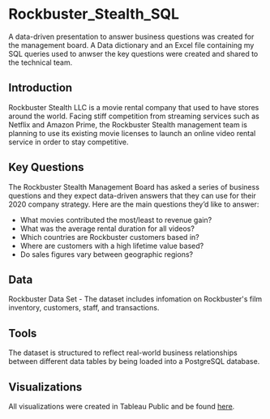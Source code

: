 # Rockbuster_Stealth_SQL
A data-driven presentation to answer business questions was created for the management board. A Data dictionary and an Excel file containing my SQL queries used to anwser the key questions were created and shared to the technical team.

## Introduction
Rockbuster Stealth LLC is a movie rental company that used to have stores around the world. Facing stiff competition from streaming services such as Netflix and Amazon Prime, the Rockbuster Stealth management team is planning to use its existing movie licenses to launch an online video rental service in order to stay competitive.

## Key Questions
The Rockbuster Stealth Management Board has asked a series of business questions and they expect data-driven answers that they can use for their 2020 company strategy. Here are the main questions they’d like to answer:

- What movies contributed the most/least to revenue gain?
- What was the average rental duration for all videos?
- Which countries are Rockbuster customers based in?
- Where are customers with a high lifetime value based?
- Do sales figures vary between geographic regions?

## Data
Rockbuster Data Set - The dataset includes infomation on Rockbuster's film inventory, customers, staff, and transactions.

## Tools
The dataset is structured to reflect real-world business relationships between different data tables by being loaded into a PostgreSQL database.

## Visualizations
All visualizations were created in Tableau Public and be found [here](https://public.tableau.com/app/profile/colin.widner/viz/RockbusterStealth_17102602624800/top_10_countrues#1).
